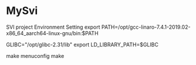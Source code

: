 # MySvi
SVI project
Environment Setting
export PATH=/opt/gcc-linaro-7.4.1-2019.02-x86_64_aarch64-linux-gnu/bin:$PATH

GLIBC="/opt/glibc-2.31/lib"
export LD_LIBRARY_PATH=$GLIBC


make menuconfig
make
